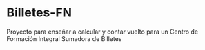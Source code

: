 # Billetes-FN
Proyecto para enseñar a calcular y contar vuelto para un Centro de Formación Integral
Sumadora de Billetes
